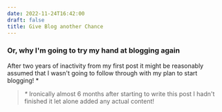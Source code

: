 ```yaml
---
date: 2022-11-24T16:42:00
draft: false
title: Give Blog another Chance
---
```


### Or, why I'm going to try my hand at blogging again

After two years of inactivity from my first post it might be reasonably assumed that I wasn't going to follow through with my plan to start blogging! *

> _*_ Ironically almost 6 months after starting to write this post I hadn't finished it let alone added any actual content!

